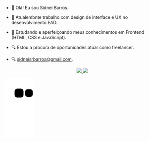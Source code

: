 - 👋 Olá! Eu sou Sidnei Barros.

- 💼 Atualembnte trabalho com design de interface e UX no desenvolvimento EAD.
- 📕 Estudando e aperfeiçoando meus conhecimentos em Frontend (HTML, CSS e JavaScript).
- 🔍 Estou a procura de oportunidades atuar como freelancer.
- 🔍 sidneisrbarros@gmail.com.

<div align="center">
  <a href="https://github.com/sidneirocha">
  <img height="180em" src="https://github-readme-stats.vercel.app/api?username=sidneirocha&show_icons=true&theme=dracula&include_all_commits=true&count_private=true"/>
  <img height="180em" src="https://github-readme-stats.vercel.app/api/top-langs/?username=sidneirocha&layout=compact&langs_count=7&theme=dracula"/>
</div>

  ![Snake animation](https://github.com/rafaballerini/rafaballerini/blob/output/github-contribution-grid-snake.svg)
